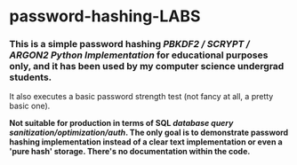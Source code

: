 # password-hashing-LABS

### This is a simple password hashing _PBKDF2 / SCRYPT / ARGON2 Python Implementation_ for educational purposes only, and it has been used by my computer science undergrad students.


It also executes a basic password strength test (not fancy at all, a pretty basic one).


**Not suitable for production in terms of SQL _database query sanitization/optimization/auth_. The only goal is to demonstrate password hashing implementation instead of a clear text implementation or even a 'pure hash' storage. There's no documentation within the code.**
